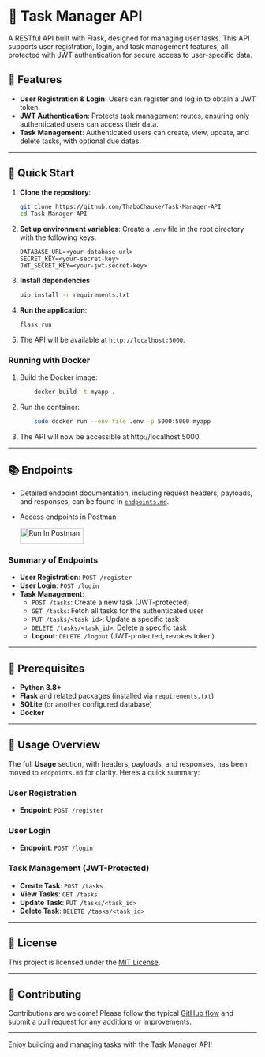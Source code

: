 # 📝 Task Manager API

A RESTful API built with Flask, designed for managing user tasks. This API supports user registration, login, and task management features, all protected with JWT authentication for secure access to user-specific data.

## 🌟 Features

- **User Registration & Login**: Users can register and log in to obtain a JWT token.
- **JWT Authentication**: Protects task management routes, ensuring only authenticated users can access their data.
- **Task Management**: Authenticated users can create, view, update, and delete tasks, with optional due dates.

---

## 🚀 Quick Start

1. **Clone the repository**:
   ```bash
   git clone https://github.com/ThaboChauke/Task-Manager-API
   cd Task-Manager-API
   ```

2. **Set up environment variables**: Create a `.env` file in the root directory with the following keys:
   ```plaintext
   DATABASE_URL=<your-database-url>
   SECRET_KEY=<your-secret-key>
   JWT_SECRET_KEY=<your-jwt-secret-key>
   ```

3. **Install dependencies**:
   ```bash
   pip install -r requirements.txt
   ```

4. **Run the application**:
   ```bash
   flask run
   ```

5. The API will be available at `http://localhost:5000`.


### Running with Docker

1. Build the Docker image:

    ```bash
        docker build -t myapp .
    ```
2. Run the container:

    ```bash
        sudo docker run --env-file .env -p 5000:5000 myapp
    ```
3. The API will now be accessible at http://localhost:5000.

---

## 📚 Endpoints

- Detailed endpoint documentation, including request headers, payloads, and responses, can be found in [`endpoints.md`](endpoints.md).
- Access endpoints in Postman

    [<img src="https://run.pstmn.io/button.svg" alt="Run In Postman" style="width: 128px; height: 32px;">](https://god.gw.postman.com/run-collection/34710539-c41de9a5-19a5-4daf-bcd1-9146f5cfc31a?action=collection%2Ffork&source=rip_markdown&collection-url=entityId%3D34710539-c41de9a5-19a5-4daf-bcd1-9146f5cfc31a%26entityType%3Dcollection%26workspaceId%3Dae458e47-48f9-4540-8629-8b6de6c7df43)

### Summary of Endpoints

- **User Registration**: `POST /register`
- **User Login**: `POST /login`
- **Task Management**:
  - `POST /tasks`: Create a new task (JWT-protected)
  - `GET /tasks`: Fetch all tasks for the authenticated user
  - `PUT /tasks/<task_id>`: Update a specific task
  - `DELETE /tasks/<task_id>`: Delete a specific task
  - **Logout**: `DELETE /logout` (JWT-protected, revokes token)

---

## 🧩 Prerequisites

- **Python 3.8+**
- **Flask** and related packages (installed via `requirements.txt`)
- **SQLite** (or another configured database)
- **Docker**


---

## 📘 Usage Overview

The full **Usage** section, with headers, payloads, and responses, has been moved to `endpoints.md` for clarity. Here’s a quick summary:

### User Registration
- **Endpoint**: `POST /register`

### User Login
- **Endpoint**: `POST /login`

### Task Management (JWT-Protected)
- **Create Task**: `POST /tasks`
- **View Tasks**: `GET /tasks`
- **Update Task**: `PUT /tasks/<task_id>`
- **Delete Task**: `DELETE /tasks/<task_id>`

---

## 📄 License

This project is licensed under the [MIT License](LICENSE).

---

## 👥 Contributing

Contributions are welcome! Please follow the typical [GitHub flow](https://guides.github.com/introduction/flow/) and submit a pull request for any additions or improvements.

---

Enjoy building and managing tasks with the Task Manager API!